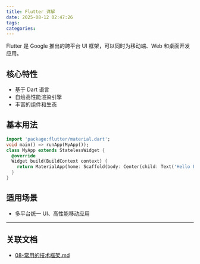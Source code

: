 ```yaml
---
title: Flutter 详解
date: 2025-08-12 02:47:26
tags:
categories:
---
```


Flutter 是 Google 推出的跨平台 UI 框架，可以同时为移动端、Web 和桌面开发应用。

## 核心特性

- 基于 Dart 语言
- 自绘高性能渲染引擎
- 丰富的组件和生态

## 基本用法

```dart
import 'package:flutter/material.dart';
void main() => runApp(MyApp());
class MyApp extends StatelessWidget {
  @override
  Widget build(BuildContext context) {
    return MaterialApp(home: Scaffold(body: Center(child: Text('Hello Flutter'))));
  }
}
```

## 适用场景

- 多平台统一 UI、高性能移动应用

---

## 关联文档

- [08-常用的技术框架.md](./08-常用的技术框架.md)